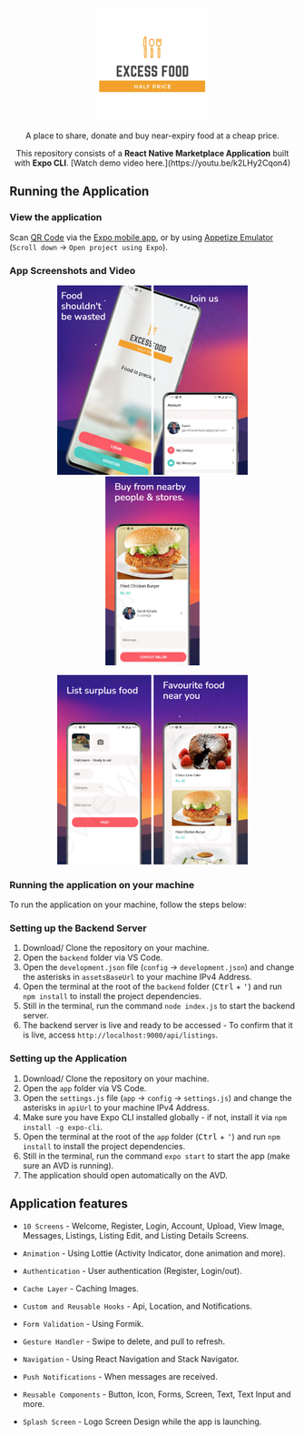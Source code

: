 <p align="center">
    <a href="https://expo.io/@garvitkat/projects/freefood">
        <img src="app/assets/logo-red.png" width="200" alt="Surplus Food Half Price Logo"/>
    </a>

</p>

<p align="center">
    A place to share, donate and buy near-expiry food at a cheap price.
</p>


<p align="center">
    This repository consists of a <strong>React Native Marketplace Application</strong> built with <strong>Expo CLI</strong>.
    [Watch demo video here.](https://youtu.be/k2LHy2Cqon4)
</p>

## Running the Application

### View the application

Scan [QR Code](https://expo.io/@garvitkat/projects/freefood) via the [Expo mobile app](https://play.google.com/store/apps/details?id=host.exp.exponent), or by using [Appetize Emulator](https://expo.io/appetize-simulator?url=https://expo.io/@garvitkat/freefood) (`Scroll down` &#8594; `Open project using Expo`).

### App Screenshots and Video
<!-- <img src="app/assets/App Mockup.png" width="100%" alt="Mockup for application"/> -->
<p float="left" align="center">
  <img src="/screenshots/image1.jpeg" width="33%" />
  <img src="screenshots/image2.jpeg" width="33%" /> 
  <img src="screenshots/image3.jpeg" width="33%" />
</p>
<p float="left" align="center">
  <img src="/screenshots/image4.jpeg" width="33%" />
  <img src="screenshots/image5.jpeg" width="33%" /> 
</p>

### Running the application on your machine

To run the application on your machine, follow the steps below:

### Setting up the Backend Server

  1. Download/ Clone the repository on your machine.
  2. Open the `backend` folder via VS Code.
  3. Open the `development.json` file (`config` &#8594; `development.json`) and change the asterisks in `assetsBaseUrl` to your machine IPv4 Address.
  4. Open the terminal at the root of the `backend` folder (<kbd>Ctrl</kbd> + <kbd>'</kbd>) and run `npm install` to install the project dependencies.
  5. Still in the terminal, run the command `node index.js` to start the backend server.
  6. The backend server is live and ready to be accessed - To confirm that it is live, access `http://localhost:9000/api/listings`.

### Setting up the Application

  1. Download/ Clone the repository on your machine.
  2. Open the `app` folder via VS Code.
  3. Open the `settings.js` file (`app` &#8594; `config` &#8594; `settings.js`) and change the asterisks in `apiUrl` to your machine IPv4 Address.
  4. Make sure you have Expo CLI installed globally - if not, install it via `npm install -g expo-cli`.
  5. Open the terminal at the root of the `app` folder (<kbd>Ctrl</kbd> + <kbd>'</kbd>) and run `npm install` to install the project dependencies.
  6. Still in the terminal, run the command `expo start` to start the app (make sure an AVD is running).
  7. The application should open automatically on the AVD.

## Application features

* `10 Screens` - Welcome, Register, Login, Account, Upload, View Image, Messages, Listings, Listing Edit, and Listing Details Screens.

* `Animation` - Using Lottie (Activity Indicator, done animation and more).

* `Authentication` - User authentication (Register, Login/out).

* `Cache Layer` - Caching Images.

* `Custom and Reusable Hooks` - Api, Location, and Notifications.

* `Form Validation` - Using Formik.

* `Gesture Handler` - Swipe to delete, and pull to refresh.

* `Navigation` - Using React Navigation and Stack Navigator.

* `Push Notifications` - When messages are received.

* `Reusable Components` - Button, Icon, Forms, Screen, Text, Text Input and more.

* `Splash Screen` - Logo Screen Design while the app is launching.

